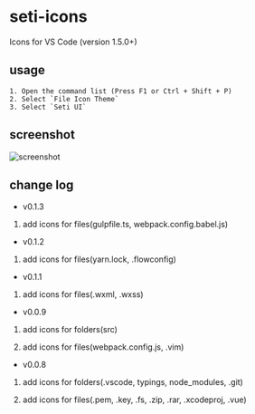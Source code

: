 # seti-icons

Icons for VS Code (version 1.5.0+)

## usage 

    1. Open the command list (Press F1 or Ctrl + Shift + P)
    2. Select `File Icon Theme`
    3. Select `Seti UI`

## screenshot

![screenshot](https://github.com/hellopao/vscode-seti-icons/raw/master/./screenshot.png)

## change log

- v0.1.3

 1. add icons for files(gulpfile.ts, webpack.config.babel.js)

- v0.1.2

 1. add icons for files(yarn.lock, .flowconfig)

- v0.1.1

 1. add icons for files(.wxml, .wxss)

- v0.0.9

 1. add icons for folders(src)

 2. add icons for files(webpack.config.js, .vim)

- v0.0.8 

 1. add icons for folders(.vscode, typings, node_modules, .git)

 2. add icons for files(.pem, .key, .fs, .zip, .rar, .xcodeproj, .vue)